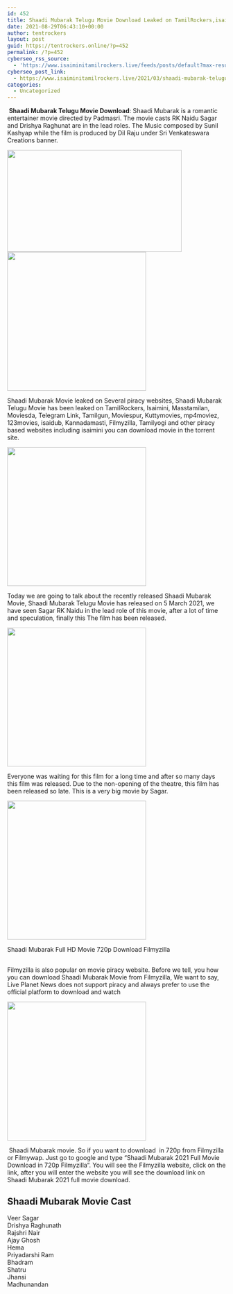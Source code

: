 ```yaml
---
id: 452
title: Shaadi Mubarak Telugu Movie Download Leaked on TamilRockers,isaimini, Movierulz 2021
date: 2021-08-29T06:43:10+00:00
author: tentrockers
layout: post
guid: https://tentrockers.online/?p=452
permalink: /?p=452
cyberseo_rss_source:
  - 'https://www.isaiminitamilrockers.live/feeds/posts/default?max-results=150&start-index=151'
cyberseo_post_link:
  - https://www.isaiminitamilrockers.live/2021/03/shaadi-mubarak-telugu-movie-download.html
categories:
  - Uncategorized
---
```

<meta content="&nbsp; Shaadi Mubarak Telugu Movie Download : Shaadi Mubarak is a romantic entertainer movie directed by Padmasri. The movie casts RK Naidu Sagar..." name="twitter:description" />

  


<center>
</center>

&nbsp;**Shaadi Mubarak Telugu Movie Download**<span>: Shaadi Mubarak is a romantic entertainer movie directed by Padmasri. The movie casts RK Naidu Sagar and Drishya Raghunat are in the lead roles. The Music composed by Sunil Kashyap while the film is produced by Dil Raju under Sri Venkateswara Creations banner.</span><ins data-width="0" data-height="0" class="d69e7acac5e" data-domain="//aaaaaco.com" data-affquery="/81dee8bcaf/69e7acac5e/?placementName=default"></ins>

<div class="separator">
  <a href="https://1.bp.blogspot.com/-ZGqIQIWpe0c/YEMNbZAiPlI/AAAAAAAAAcE/wpLeL_4xAyoo-fXYrlRc7Xw4aDrlUyeWACLcBGAsYHQ/s1200/shaadi-mubarak-1200by667-1.jpg" imageanchor="1"><img loading="lazy" border="0" data-original-height="667" data-original-width="1200" height="235" src="https://1.bp.blogspot.com/-ZGqIQIWpe0c/YEMNbZAiPlI/AAAAAAAAAcE/wpLeL_4xAyoo-fXYrlRc7Xw4aDrlUyeWACLcBGAsYHQ/w402-h235/shaadi-mubarak-1200by667-1.jpg" width="402" /></a>
</div>



<div class="separator">
  <a href="https://aaaaaco.com/d4c26a5800/dd2cf777fe/?placementName=default" imageanchor="1" target="_blank" rel="noopener"><img border="0" data-original-height="166" data-original-width="800" src="https://1.bp.blogspot.com/-s5OaeDnV7yg/YEMNoQSmpmI/AAAAAAAAAcI/TZ7qCkYtINwZqjjknkHsNG__HU_DjDI1ACLcBGAsYHQ/s320/unnamed.gif" width="320" /></a>
</div>

<span>Shaadi Mubarak Movie leaked on Several piracy websites, Shaadi Mubarak Telugu Movie has been leaked on TamilRockers, Isaimini, Masstamilan, Moviesda, Telegram Link, Tamilgun, Moviespur, Kuttymovies, mp4moviez, 123movies, isaidub, Kannadamasti, Filmyzilla, Tamilyogi and other piracy based websites including isaimini</span><span>&nbsp;you can download movie in the torrent site.</span><ins data-width="0" data-height="0" class="d69e7acac5e" data-domain="//aaaaaco.com" data-affquery="/81dee8bcaf/69e7acac5e/?placementName=default"></ins>

<div class="separator">
  <a href="https://aaaaaco.com/d4c26a5800/dd2cf777fe/?placementName=default" imageanchor="1" target="_blank" rel="noopener"><img border="0" data-original-height="166" data-original-width="800" src="https://1.bp.blogspot.com/-t2qPzjlwOAM/YEMNtKzeOQI/AAAAAAAAAcQ/_HwbvhNUYb421UL3ngecyNV3cnxq7Tb6gCLcBGAsYHQ/s320/unnamed.gif" width="320" /></a>
</div>



<div>
  <ins data-width="0" data-height="0" class="d69e7acac5e" data-domain="//aaaaaco.com" data-affquery="/81dee8bcaf/69e7acac5e/?placementName=default"></ins></p> 
  
  <p>
    Today we are going to talk about the recently released Shaadi Mubarak Movie, Shaadi Mubarak Telugu Movie has released on 5 March 2021, we have seen Sagar RK Naidu in the lead role of this movie, after a lot of time and speculation, finally this The film has been released.
  </p>
  
  <div class="separator">
    <a href="https://aaaaaco.com/d4c26a5800/dd2cf777fe/?placementName=default" imageanchor="1" target="_blank" rel="noopener"><img border="0" data-original-height="166" data-original-width="800" src="https://1.bp.blogspot.com/-ARr0ub282zA/YEMNzUZxM4I/AAAAAAAAAcU/isSw4G_nmboFrDyHG8vBPlxsd0JPgITQwCLcBGAsYHQ/s320/unnamed.gif" width="320" /></a>
  </div>
  
  <p>
    <ins data-width="0" data-height="0" class="d69e7acac5e" data-domain="//aaaaaco.com" data-affquery="/81dee8bcaf/69e7acac5e/?placementName=default"></ins>
  </p>
  
  <p>
    Everyone was waiting for this film for a long time and after so many days this film was released. Due to the non-opening of the theatre, this film has been released so late. This is a very big movie by Sagar.<ins data-width="0" data-height="0" class="d69e7acac5e" data-domain="//aaaaaco.com" data-affquery="/81dee8bcaf/69e7acac5e/?placementName=default"></ins>
  </p>
  
  <div class="separator">
    <a href="https://aaaaaco.com/d4c26a5800/dd2cf777fe/?placementName=default" imageanchor="1" target="_blank" rel="noopener"><img border="0" data-original-height="166" data-original-width="800" src="https://1.bp.blogspot.com/-6HuuNhwdccU/YEMN3kHVKvI/AAAAAAAAAcY/47AATBU5GngO1wqLplra7vvecLDE6RyvwCLcBGAsYHQ/s320/unnamed.gif" width="320" /></a>
  </div>
  
  <p>
    <ins data-width="0" data-height="0" class="d69e7acac5e" data-domain="//aaaaaco.com" data-affquery="/81dee8bcaf/69e7acac5e/?placementName=default"></ins>
  </p>
  
  <p>
    <span class="ez-toc-section" id="Shaadi_Mubarak_Full_HD_Movie_720p_Download_Filmyzilla">Shaadi Mubarak&nbsp;</span><span>Full HD Movie 720p Download Filmyzilla</span><ins data-width="0" data-height="0" class="d69e7acac5e" data-domain="//aaaaaco.com" data-affquery="/81dee8bcaf/69e7acac5e/?placementName=default"></ins>
  </p>
</div>

<div>
  <h2>
    <span class="ez-toc-section-end"></span>
  </h2>
  
  <p>
    Filmyzilla is also popular on movie piracy website. Before we tell, you how you can download Shaadi Mubarak Movie from Filmyzilla, We want to say, Live Planet News does not support piracy and always prefer to use the official platform to download and watch<ins data-width="0" data-height="0" class="d69e7acac5e" data-domain="//aaaaaco.com" data-affquery="/81dee8bcaf/69e7acac5e/?placementName=default"></ins>
  </p>
  
  <div class="separator">
    <a href="https://aaaaaco.com/d4c26a5800/dd2cf777fe/?placementName=default" imageanchor="1" target="_blank" rel="noopener"><img border="0" data-original-height="166" data-original-width="800" src="https://1.bp.blogspot.com/-FvtarbQ15Tk/YEMN9oZYDzI/AAAAAAAAAcc/kh030E4R0I4l-wUQ707nj9i8M47BupsiQCLcBGAsYHQ/s320/unnamed.gif" width="320" /></a>
  </div>
  
  <p>
    <ins data-width="0" data-height="0" class="d69e7acac5e" data-domain="//aaaaaco.com" data-affquery="/81dee8bcaf/69e7acac5e/?placementName=default"></ins>
  </p>
  
  <p>
    &nbsp;Shaadi Mubarak movie. So if you want to download&nbsp;<span>&nbsp;</span>in 720p from Filmyzilla or Filmywap. Just go to google and type “Shaadi Mubarak 2021 Full Movie Download in 720p Filmyzilla“. You will see the Filmyzilla website, click on the link, after you will enter the website you will see the download link on Shaadi Mubarak 2021 full movie download.
  </p>
  
  <h2>
    <span class="ez-toc-section" id="Shaadi_Mubarak_Movie_Cast">Shaadi Mubarak Movie Cast</span><span class="ez-toc-section-end"></span>
  </h2>
  
  <p>
    <ins data-width="0" data-height="0" class="d69e7acac5e" data-domain="//aaaaaco.com" data-affquery="/81dee8bcaf/69e7acac5e/?placementName=default"></ins>
  </p>
  
  <p>
    Veer Sagar<br />Drishya Raghunath<br />Rajshri Nair<br />Ajay Ghosh<br />Hema<br />Priyadarshi Ram<br />Bhadram<br />Shatru<br />Jhansi<br />Madhunandan
  </p>
</div>

<center>
</center>